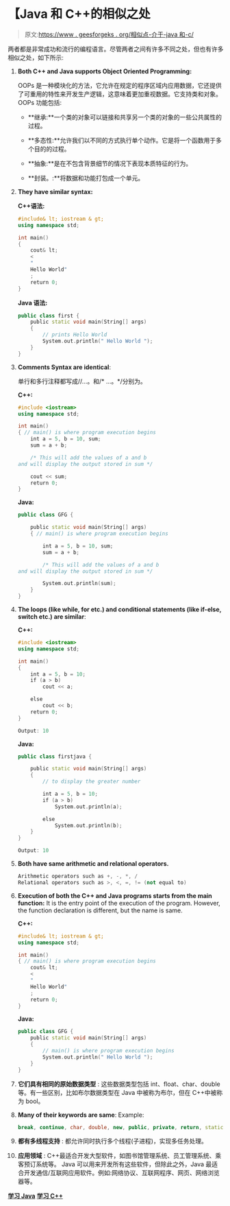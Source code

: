 # 【Java 和 C++的相似之处

> 原文:[https://www . geesforgeks . org/相似点-介于-java 和-c/](https://www.geeksforgeeks.org/similarities-between-java-and-c/)

两者都是非常成功和流行的编程语言。尽管两者之间有许多不同之处，但也有许多相似之处，如下所示:

1.  **Both C++ and Java supports Object Oriented Programming:**

    OOPs 是一种模块化的方法，它允许在规定的程序区域内应用数据，它还提供了可重用的特性来开发生产逻辑，这意味着更加重视数据。它支持类和对象。OOPs 功能包括:

    *   **继承:**一个类的对象可以链接和共享另一个类的对象的一些公共属性的过程。

    *   **多态性:**允许我们以不同的方式执行单个动作。它是将一个函数用于多个目的的过程。

    *   **抽象:**是在不包含背景细节的情况下表现本质特征的行为。

    *   **封装。:**将数据和功能打包成一个单元。

2.  **They have similar syntax:**

    **C++语法:**

    ```cpp
    #include& lt; iostream & gt;
    using namespace std;

    int main()
    {
        cout& lt;
        <
        "
        Hello World"
        ;
        return 0;
    }
    ```

    **Java 语法:**

    ```cpp
    public class first {
        public static void main(String[] args)
        {
            // prints Hello World
            System.out.println(" Hello World ");
        }
    }
    ```

3.  **Comments Syntax are identical**:

    单行和多行注释都写成//…。和/* …。*/分别为。

    **C++:**

    ```cpp
    #include <iostream>
    using namespace std;

    int main()
    { // main() is where program execution begins
        int a = 5, b = 10, sum;
        sum = a + b;

        /* This will add the values of a and b
    and will display the output stored in sum */

        cout << sum;
        return 0;
    }
    ```

    **Java:**

    ```cpp
    public class GFG {

        public static void main(String[] args)
        { // main() is where program execution begins

            int a = 5, b = 10, sum;
            sum = a + b;

            /* This will add the values of a and b
    and will display the output stored in sum */

            System.out.println(sum);
        }
    }
    ```

4.  **The loops (like while, for etc.) and conditional statements (like if-else, switch etc.) are similar**:

    **C++:**

    ```cpp
    #include <iostream>
    using namespace std;

    int main()
    {
        int a = 5, b = 10;
        if (a > b)
            cout << a;

        else
            cout << b;
        return 0;
    }
    ```

    ```cpp
    Output: 10
    ```

    **Java:**

    ```cpp
    public class firstjava {

        public static void main(String[] args)
        {
            // to display the greater number

            int a = 5, b = 10;
            if (a > b)
                System.out.println(a);

            else
                System.out.println(b);
        }
    }
    ```

    ```cpp
    Output: 10
    ```

5.  **Both have same arithmetic and relational operators.**

    ```cpp
    Arithmetic operators such as +, -, *, /
    Relational operators such as >, <, =, != (not equal to)

    ```

6.  **Execution of both the C++ and Java programs starts from the main function:**
    It is the entry point of the execution of the program. However, the function declaration is different, but the name is same.

    **C++:**

    ```cpp
    #include& lt; iostream & gt;
    using namespace std;

    int main()
    { // main() is where program execution begins
        cout& lt;
        <
        "
        Hello World"
        ;
        return 0;
    }
    ```

    **Java:**

    ```cpp
    public class GFG {
        public static void main(String[] args)
        {
            // main() is where program execution begins
            System.out.println(" Hello World ");
        }
    }
    ```

7.  **它们具有相同的原始数据类型** :
    这些数据类型包括 int、float、char、double 等。有一些区别，比如布尔数据类型在 Java 中被称为布尔，但在 C++中被称为 bool。

8.  **Many of their keywords are same**:
    Example:

    ```cpp
    break, continue, char, double, new, public, private, return, static etc. 
    ```

9.  **都有多线程支持** :
    都允许同时执行多个线程(子进程)，实现多任务处理。

10.  **应用领域** :
    C++最适合开发大型软件，如图书馆管理系统、员工管理系统、乘客预订系统等。
    Java 可以用来开发所有这些软件，但除此之外，Java 最适合开发通信/互联网应用软件。例如:网络协议、互联网程序、网页、网络浏览器等。

**[学习 Java](https://www.geeksforgeeks.org/java/)**
**[学习 C++](https://www.geeksforgeeks.org/c-plus-plus/)**
